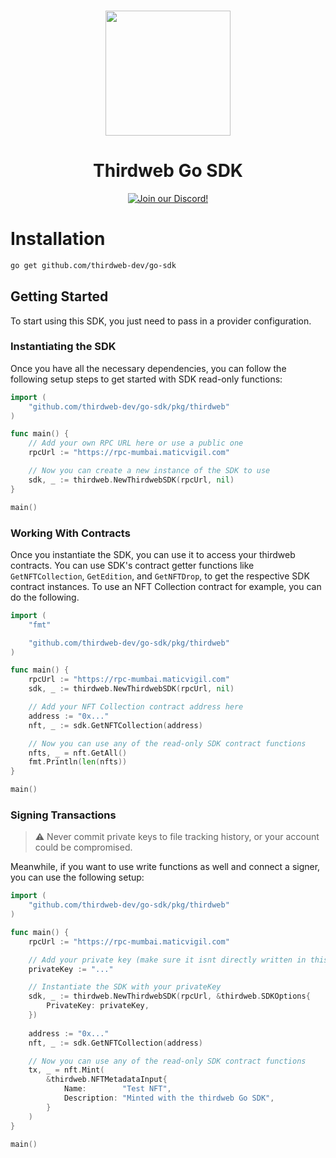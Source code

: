 <p align="center">
<br />
<a href="https://thirdweb.com"><img src="https://github.com/thirdweb-dev/typescript-sdk/blob/main/logo.svg?raw=true" width="200" alt=""/></a>
<br />
</p>
<h1 align="center">Thirdweb Go SDK</h1>
<p align="center">
<a href="https://discord.gg/thirdweb"><img alt="Join our Discord!" src="https://img.shields.io/discord/834227967404146718.svg?color=7289da&label=discord&logo=discord&style=flat"/></a>

# Installation

```bash
go get github.com/thirdweb-dev/go-sdk
```

## Getting Started

To start using this SDK, you just need to pass in a provider configuration.

### Instantiating the SDK

Once you have all the necessary dependencies, you can follow the following setup steps to get started with SDK read-only functions:

```go
import (
	"github.com/thirdweb-dev/go-sdk/pkg/thirdweb"
)

func main() {
	// Add your own RPC URL here or use a public one
	rpcUrl := "https://rpc-mumbai.maticvigil.com"

	// Now you can create a new instance of the SDK to use
	sdk, _ := thirdweb.NewThirdwebSDK(rpcUrl, nil)
}

main()
```

### Working With Contracts

Once you instantiate the SDK, you can use it to access your thirdweb contracts. You can use SDK's contract getter functions like `GetNFTCollection`, `GetEdition`, and `GetNFTDrop`, to get the respective SDK contract instances. To use an NFT Collection contract for example, you can do the following.

```go
import (
	"fmt"

	"github.com/thirdweb-dev/go-sdk/pkg/thirdweb"
)

func main() {
	rpcUrl := "https://rpc-mumbai.maticvigil.com"
	sdk, _ := thirdweb.NewThirdwebSDK(rpcUrl, nil)

	// Add your NFT Collection contract address here
	address := "0x..."
	nft, _ := sdk.GetNFTCollection(address)

	// Now you can use any of the read-only SDK contract functions
	nfts, _ = nft.GetAll()
	fmt.Println(len(nfts))
}

main()
```

### Signing Transactions

> :warning: Never commit private keys to file tracking history, or your account could be compromised.

Meanwhile, if you want to use write functions as well and connect a signer, you can use the following setup:

```go
import (
	"github.com/thirdweb-dev/go-sdk/pkg/thirdweb"
)

func main() {
	rpcUrl := "https://rpc-mumbai.maticvigil.com"

	// Add your private key (make sure it isnt directly written in this file)
	privateKey := "..."

	// Instantiate the SDK with your privateKey
	sdk, _ := thirdweb.NewThirdwebSDK(rpcUrl, &thirdweb.SDKOptions{
		PrivateKey: privateKey,
	})
	
	address := "0x..."
	nft, _ := sdk.GetNFTCollection(address)

	// Now you can use any of the read-only SDK contract functions
	tx, _ = nft.Mint(
		&thirdweb.NFTMetadataInput{
			Name:        "Test NFT",
			Description: "Minted with the thirdweb Go SDK",
		}
	)
}

main()
```


